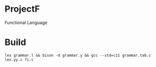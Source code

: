 # ProjectF
Functional Language

# Build
`lex grammar.l && bison -d grammar.y && gcc --std=c11 grammar.tab.c lex.yy.c fi.c`

